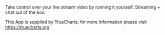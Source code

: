 
Take control over your live stream video by running it yourself. Streaming + chat out of the box.

This App is supplied by TrueCharts, for more information please visit https://truecharts.org
